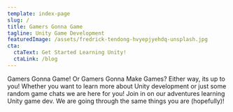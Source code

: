 ```yaml
---
template: index-page
slug: /
title: Gamers Gonna Game
tagline: Unity Game Development
featuredImage: /assets/fredrick-tendong-hvyepjyehdq-unsplash.jpg
cta:
  ctaText: Get Started Learning Unity!
  ctaLink: /blog
---
```

Gamers Gonna Game! Or Gamers Gonna Make Games? Either way, its up to you! Whether you want to learn more about Unity development or just some random game chats we are here for you! Join in on our adventures learning Unity game dev. We are going through the same things you are (hopefully)!